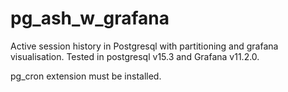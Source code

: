 # pg_ash_w_grafana

Active session history in Postgresql with partitioning and grafana visualisation. 
Tested in postgresql v15.3 and Grafana v11.2.0. 

pg_cron extension must be installed. 
